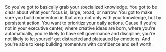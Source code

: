  So you've got to basically grab your specialized knowledge. You got to be clear about what your focus is, large, broad, or narrow. You got to make sure you build momentum in that area, not only with your knowledge, but by persistent action. You want to prioritize your daily actions. Cause if you're not in your executive center, where creative ideas are born, where you're automatically, you're likely to have self governance and discipline, you're not likely to let yourself get distracted and plateaued by emotions. And you're able to keep building momentum with confidence and self worth.